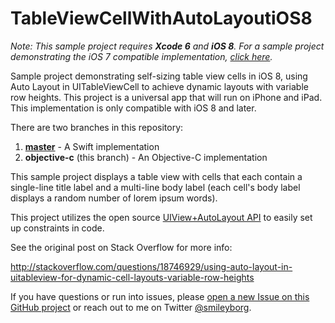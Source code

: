TableViewCellWithAutoLayoutiOS8
===========================

*Note: This sample project requires __Xcode 6__ and __iOS 8__. For a sample project demonstrating the iOS 7 compatible implementation, [click here](https://github.com/smileyborg/TableViewCellWithAutoLayout).*

Sample project demonstrating self-sizing table view cells in iOS 8, using Auto Layout in UITableViewCell to achieve dynamic layouts with variable row heights. This project is a universal app that will run on iPhone and iPad. This implementation is only compatible with iOS 8 and later.

There are two branches in this repository:

1. **[master](https://github.com/smileyborg/TableViewCellWithAutoLayoutiOS8/tree/master)** - A Swift implementation
2. **objective-c** (this branch) - An Objective-C implementation

This sample project displays a table view with cells that each contain a single-line title label and a multi-line body label (each cell's body label displays a random number of lorem ipsum words).

This project utilizes the open source [UIView+AutoLayout API](https://github.com/smileyborg/UIView-AutoLayout) to easily set up constraints in code.

See the original post on Stack Overflow for more info:

http://stackoverflow.com/questions/18746929/using-auto-layout-in-uitableview-for-dynamic-cell-layouts-variable-row-heights

If you have questions or run into issues, please [open a new Issue on this GitHub project](https://github.com/smileyborg/TableViewCellWithAutoLayoutiOS8/issues/new) or reach out to me on Twitter [@smileyborg](https://twitter.com/smileyborg).

